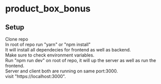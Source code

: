# product_box_bonus
## Setup
Clone repo<br />
In root of repo run "yarn" or "npm install"<br />
It will install all dependecies for frontend as well as backend.<br />
Make sure to check environment variables.<br />
Run "npm run dev" on root of repo, it will up the server as well as run the frontend.<br />
Server and client both are running on same port:3000.<br />
visit "https://localhost:3000".
